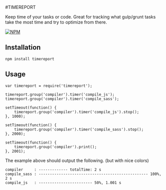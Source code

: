 #TIMEREPORT

Keep time of your tasks or code. Great for tracking what gulp/grunt tasks take the most time and try to optimize from there.

[![NPM](https://nodei.co/npm/timereport.png?downloads=true&downloadRank=true&stars=true)](https://nodei.co/npm/timereport/)

## Installation

	npm install timereport
	
## Usage

	var timereport = require('timereport');
	
	timereport.group('compiler').timer('compile_js');
	timereport.group('compiler').timer('compile_sass');
	
	setTimeout(function() {
		timereport.group('compiler').timer('compile_js').stop();
	}, 1000);
	
	setTimeout(function() {
		timereport.group('compiler').timer('compile_sass').stop();
	}, 2000);
	
	setTimeout(function() {
		timereport.group('compiler').print();
	}, 2001);
	
The example above should output the following. (but with nice colors)

	compiler     : ------------- totalTime: 2 s
    compile_sass : ------------------------------------------------- 100%, 2 s
    compile_js   : ------------------------ 50%, 1.001 s
	
